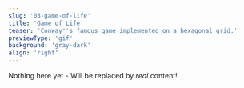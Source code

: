 ```yaml
---
slug: '03-game-of-life'
title: 'Game of Life'
teaser: 'Conway''s famous game implemented on a hexagonal grid.'
previewType: 'gif'
background: 'gray-dark'
align: 'right'
---
```


Nothing here yet - Will be replaced by *real* content!